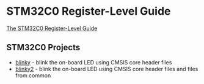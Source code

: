 # STM32C0 Register-Level Guide

[The STM32C0 Register-Level Guide](docs/STM32C0%20Register-Level%20Guide.pdf)

## STM32C0 Projects

- [blinky](blinky/) - blink the on-board LED using CMSIS core header files
- [blinky2](blinky2/) - blink the on-board LED using CMSIS core header files and files from common


